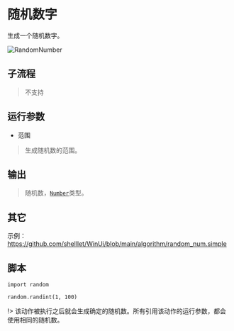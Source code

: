 # 随机数字
生成一个随机数字。


![RandomNumber](./images/01.png ':size=90%')

## 子流程

> 不支持

## 运行参数

* 范围
> 生成随机数的范围。

## 输出

> 随机数，[`Number`](./types/Number.md)类型。


## 其它

示例：https://github.com/shelllet/WinUi/blob/main/algorithm/random_num.simple

## 脚本

````
import random

random.randint(1, 100)

````





!> 该动作被执行之后就会生成确定的随机数。所有引用该动作的运行参数，都会使用相同的随机数。